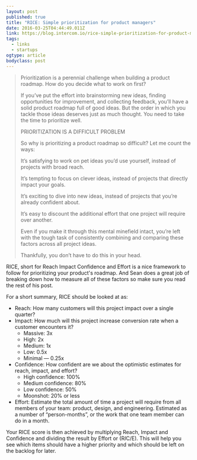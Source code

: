 ```yaml
---
layout: post 
published: true 
title: "RICE: Simple prioritization for product managers" 
date: 2016-03-25T04:44:49.011Z 
link: https://blog.intercom.io/rice-simple-prioritization-for-product-managers/ 
tags:
  - links
  - startups
ogtype: article 
bodyclass: post 
---
```


> Prioritization is a perennial challenge when building a product roadmap. How do you decide what to work on first?
> 
> If you’ve put the effort into brainstorming new ideas, finding opportunities for improvement, and collecting feedback, you’ll have a solid product roadmap full of good ideas. But the order in which you tackle those ideas deserves just as much thought. You need to take the time to prioritize well.
> 
> PRIORITIZATION IS A DIFFICULT PROBLEM
> 
> So why is prioritizing a product roadmap so difficult? Let me count the ways:
> 
> It’s satisfying to work on pet ideas you’d use yourself, instead of projects with broad reach.
> 
> It’s tempting to focus on clever ideas, instead of projects that directly impact your goals.
> 
> It’s exciting to dive into new ideas, instead of projects that you’re already confident about.
> 
> It’s easy to discount the additional effort that one project will require over another.
> 
> Even if you make it through this mental minefield intact, you’re left with the tough task of consistently combining and comparing these factors across all project ideas. 
> 
> Thankfully, you don’t have to do this in your head.

RICE, short for Reach Impact Confidence and Effort is a nice framework to follow for prioritizing your product's roadmap. And Sean does a great job of breaking down how to measure all of these factors so make sure you read the rest of his post.

For a short summary, RICE should be looked at as:

- Reach: How many customers will this project impact over a single quarter?
- Impact: How much will this project increase conversion rate when a customer encounters it?
  - Massive: 3x 
  - High: 2x
  - Medium: 1x
  - Low: 0.5x
  - Minimal — 0.25x
- Confidence: How confident are we about the optimistic estimates for reach, impact, and effort?
  - High confidence: 100%
  - Medium confidence: 80%
  - Low confidence: 50%
  - Moonshot: 20% or less
- Effort: Estimate the total amount of time a project will require from all members of your team: product, design, and engineering. Estimated as a number of “person-months”, or the work that one team member can do in a month.

Your RICE score is then achieved by multiplying Reach, Impact and Confidence and dividing the result by Effort or (R*I*C/E). This will help you see which items should have a higher priority and which should be left on the backlog for later.
